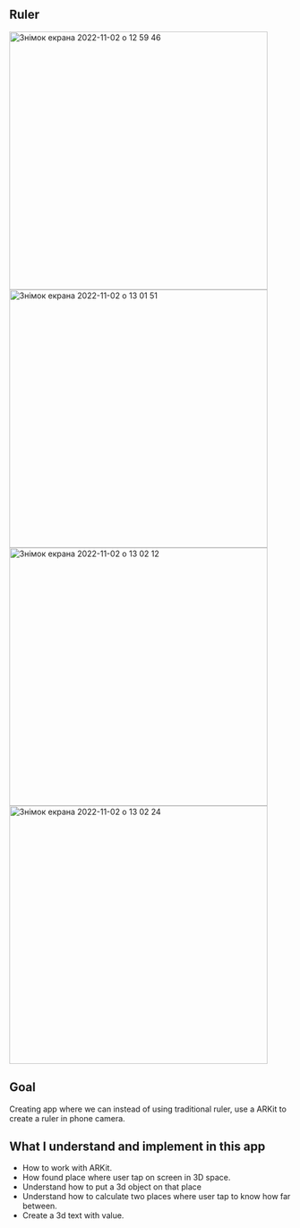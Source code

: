 ## Ruler

<img width="461" alt="Знімок екрана 2022-11-02 о 12 59 46" src="https://user-images.githubusercontent.com/109367230/199484445-7ec7d97e-7bbc-4bbc-9a68-b1cf5eac75fe.png">
<img width="461" alt="Знімок екрана 2022-11-02 о 13 01 51" src="https://user-images.githubusercontent.com/109367230/199484851-45890676-b240-4d67-9f3b-95e556d919ff.png">
<img width="461" alt="Знімок екрана 2022-11-02 о 13 02 12" src="https://user-images.githubusercontent.com/109367230/199484900-6f0ac600-c258-4903-bc46-46a0b9e6faee.png">
<img width="461" alt="Знімок екрана 2022-11-02 о 13 02 24" src="https://user-images.githubusercontent.com/109367230/199484929-8cabbefe-d761-4a19-a50b-beb352ca0365.png">




## Goal
Creating app where we can instead of using traditional ruler, use a ARKit to create a ruler in phone camera.

## What I understand and implement in this app

* How to work with ARKit.
* How found place where user tap on screen in 3D space.
* Understand how to put a 3d object on that place 
* Understand how to calculate two places where user tap to know how far between.
* Create a 3d text with value.

   
